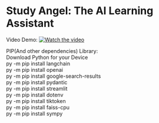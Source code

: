 # Study Angel: The AI Learning Assistant

Video Demo: [![Watch the video]()](https://www.youtube.com/watch?v=jaoAXHdSHvs)




PIP(And other dependencies) Library:<br>
Download Python for your Device <br>
py -m pip install langchain<br>
py -m pip install openai<br>
py -m pip install google-search-results<br>
py -m pip install pydantic<br>
py -m pip install streamlit<br>
py -m pip install dotenv<br>
py -m pip install tiktoken<br>
py -m pip install faiss-cpu<br>
py -m pip install sympy<br>
